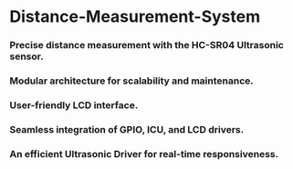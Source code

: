 # Distance-Measurement-System
### Precise distance measurement with the HC-SR04 Ultrasonic sensor. 
### Modular architecture for scalability and maintenance.
### User-friendly LCD interface.
### Seamless integration of GPIO, ICU, and LCD drivers. 
### An efficient Ultrasonic Driver for real-time responsiveness.
